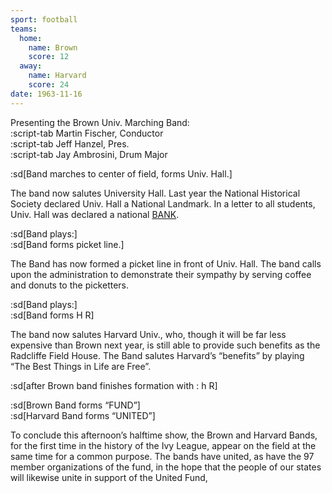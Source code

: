 ```yaml
---
sport: football
teams:
  home:
    name: Brown
    score: 12
  away:
    name: Harvard
    score: 24
date: 1963-11-16
---
```


Presenting the Brown Univ. Marching Band:\
:script-tab Martin Fischer, Conductor\
:script-tab Jeff Hanzel, Pres.\
:script-tab Jay Ambrosini, Drum Major

:sd[Band marches to center of field, forms Univ. Hall.]

The band now salutes University Hall. Last year the National Historical Society declared Univ. Hall a National Landmark. In a letter to all students, Univ. Hall was declared a national <u>BANK</u>.

:sd[Band plays:]\
:sd[Band forms picket line.]

The Band has now formed a picket line in front of Univ. Hall. The band calls upon the administration to demonstrate their sympathy by serving coffee and donuts to the picketters.

:sd[Band plays:]\
:sd[Band forms H R]

The band now salutes Harvard Univ., who, though it will be far less expensive than Brown next year, is still able to provide such benefits as the Radcliffe Field House. The Band salutes Harvard’s “benefits” by playing “The Best Things in Life are Free”.

:sd[after Brown band finishes formation with : h R]

:sd[Brown Band forms “FUND”]\
:sd[Harvard Band forms “UNITED”]

To conclude this afternoon’s halftime show, the Brown and Harvard Bands, for the first time in the history of the Ivy League, appear on the field at the same time for a common purpose. The bands have united, as have the 97 member organizations of the fund, in the hope that the people of our states will likewise unite in support of the United Fund,
